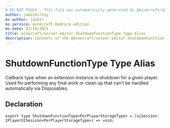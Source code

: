 ```yaml
---
# DO NOT TOUCH — This file was automatically generated by @minecraft/api-docs-generator, to report problems file an issue at https://github.com/Mojang/minecraft-scripting-libraries
author: jakeshirley
ms.author: jashir
ms.service: minecraft-bedrock-edition
ms.date: 02/10/2025
title: minecraft/server-editor.ShutdownFunctionType Type Alias
description: Contents of the @minecraft/server-editor.ShutdownFunctionType type alias.
---
```

# ShutdownFunctionType Type Alias

Callback type when an extension instance is shutdown for a given player. Used for performing any final work or clean up that can't be handled automatically via Disposables.

## Declaration
`export type ShutdownFunctionType<PerPlayerStorageType> = (uiSession: IPlayerUISession<PerPlayerStorageType>) => void;`

